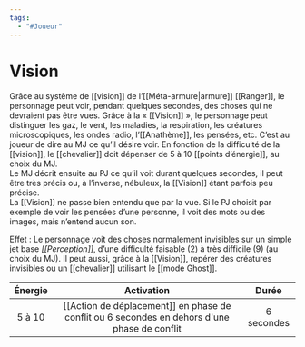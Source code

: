```yaml
---
tags:
  - "#Joueur"
---
```

# Vision

Grâce au système de [[vision]] de l’[[Méta-armure|armure]] [[Ranger]], le personnage peut voir, pendant quelques secondes, des choses qui ne devraient pas être vues. Grâce à la « [[Vision]] », le personnage peut distinguer les gaz, le vent, les maladies, la respiration, les créatures microscopiques, les ondes radio, l’[[Anathème]], les pensées, etc. C’est au joueur de dire au MJ ce qu’il désire voir. En fonction de la difficulté de la [[vision]], le [[chevalier]] doit dépenser de 5 à 10 [[points d’énergie]], au choix du MJ.  
Le MJ décrit ensuite au PJ ce qu’il voit durant quelques secondes, il peut être très précis ou, à l’inverse, nébuleux, la [[Vision]] étant parfois peu précise.  
La [[Vision]] ne passe bien entendu que par la vue. Si le PJ choisit par exemple de voir les pensées d’une personne, il voit des mots ou des images, mais n’entend aucun son.

Effet : Le personnage voit des choses normalement invisibles sur un simple jet base _[[Perception]]_, d’une difficulté faisable (2) à très difficile (9) (au choix du MJ). Il peut aussi, grâce à la [[Vision]], repérer des créatures invisibles ou un [[chevalier]] utilisant le [[mode Ghost]].

| Énergie |                                          Activation                                          |   Durée    |
| :-----: | :------------------------------------------------------------------------------------------: | :--------: |
| 5 à 10  | [[Action de déplacement]] en phase de conflit ou 6 secondes en dehors d'une phase de conflit | 6 secondes |
